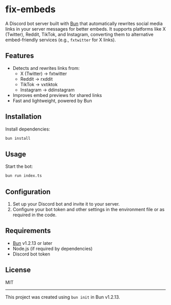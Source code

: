 # fix-embeds

A Discord bot server built with [Bun](https://bun.sh) that automatically rewrites social media links in your server messages for better embeds. It supports platforms like X (Twitter), Reddit, TikTok, and Instagram, converting them to alternative embed-friendly services (e.g., `fxtwitter` for X links).

## Features

- Detects and rewrites links from:
    - X (Twitter) → fxtwitter
    - Reddit → rxddit
    - TikTok → vxtiktok
    - Instagram → ddinstagram
- Improves embed previews for shared links
- Fast and lightweight, powered by Bun

## Installation

Install dependencies:

```bash
bun install
```

## Usage

Start the bot:

```bash
bun run index.ts
```

## Configuration

1. Set up your Discord bot and invite it to your server.
2. Configure your bot token and other settings in the environment file or as required in the code.

## Requirements

- [Bun](https://bun.sh) v1.2.13 or later
- Node.js (if required by dependencies)
- Discord bot token

## License

MIT

---

This project was created using `bun init` in Bun v1.2.13.

